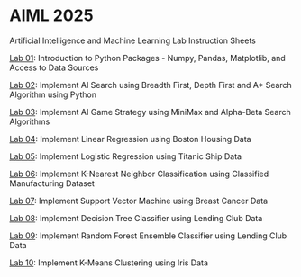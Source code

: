 # AIML 2025
Artificial Intelligence and Machine Learning Lab Instruction Sheets

[Lab 01](): Introduction to Python Packages - Numpy, Pandas, Matplotlib, and Access to Data Sources

[Lab 02](): Implement AI Search using Breadth First, Depth First and A* Search Algorithm using Python

[Lab 03](https://github.com/sanjanabayya30/Ai-ml_2303A52019/blob/main/AIML_Lab03.ipynb): Implement AI Game Strategy using MiniMax and Alpha-Beta Search Algorithms

[Lab 04](): Implement Linear Regression using Boston Housing Data

[Lab 05](): Implement Logistic Regression using Titanic Ship Data

[Lab 06](): Implement K-Nearest Neighbor Classification using Classified Manufacturing Dataset

[Lab 07](): Implement Support Vector Machine using Breast Cancer Data

[Lab 08](): Implement Decision Tree Classifier using Lending Club Data

[Lab 09](): Implement Random Forest Ensemble Classifier using Lending Club Data

[Lab 10](): Implement K-Means Clustering using Iris Data
